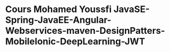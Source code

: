 # Cours Mohamed Youssfi JavaSE-Spring-JavaEE-Angular-Webservices-maven-DesignPatters-MobileIonic-DeepLearning-JWT
